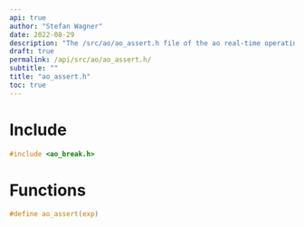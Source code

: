 ```yaml
---
api: true
author: "Stefan Wagner"
date: 2022-08-29
description: "The /src/ao/ao_assert.h file of the ao real-time operating system."
draft: true
permalink: /api/src/ao/ao_assert.h/
subtitle: ""
title: "ao_assert.h"
toc: true
---
```


# Include

```c
#include <ao_break.h>
```

# Functions

```c
#define ao_assert(exp)
```

